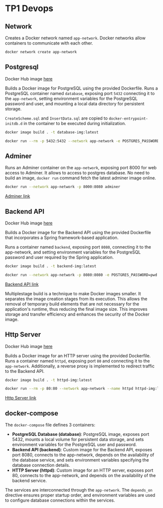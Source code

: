 # TP1 Devops

## Network

Creates a Docker network named `app-network`. Docker networks allow containers to communicate with each other.

```bash
docker network create app-network
```

## Postgresql

Docker Hub image [here](https://hub.docker.com/repository/docker/leondumestre/tp-devops-database)

Builds a Docker image for PostgreSQL using the provided Dockerfile.
Runs a PostgreSQL container named `database`, exposing port `5432` connecting it to the `app-network`, setting environment variables for the PostgreSQL password and user, and mounting a local data directory for persistent storage.

`CreateScheme.sql` and `InsertData.sql` are copied to `docker-entrypoint-initdb.d` in the container to be executed during initialization.

```bash
docker image build . -t database-img:latest

docker run --rm -p 5432:5432 --network app-network -e POSTGRES_PASSWORD=pwd -e POSTGRES_USER=usr -v data:/var/lib/postgresql/data --name database database-img:latest
```

## Adminer

Runs an Adminer container on the `app-network`, exposing port 8000 for web access to Adminer. It allows to access to postgres database.
No need to build an image, `docker run` command fetch the latest adminer image online.

```bash
docker run --network app-network -p 8000:8080 adminer
```

[Adminer link](http://localhost:8000/?pgsql=tp1-db&username=usr&db=db&ns=public)

## Backend API

Docker Hub image [here](https://hub.docker.com/repository/docker/leondumestre/tp-devops-backend)

Builds a Docker image for the Backend API using the provided Dockerfile that incorporates a Spring framework-based application.

Runs a container named `backend`, exposing port `8080`, connecting it to the app-network, and setting environment variables for the PostgreSQL password and user required by the Spring application.

```bash
docker image build . -t backend-img:latest

docker run --network app-network -p 8080:8080 -e POSTGRES_PASSWORD=pwd -e POSTGRES_USER=usr --name backend backend-img:latest
```

[Backend API link](http://localhost:8080/)

Multiplestage build is a technique to make Docker images smaller. It separates the image creation stages from its execution. This allows the removal of temporary build elements that are not necessary for the application's runtime, thus reducing the final image size. This improves storage and transfer efficiency and enhances the security of the Docker image.

## Http Server

Docker Hub image [here](https://hub.docker.com/repository/docker/leondumestre/tp-devops-httpd)

Builds a Docker image for an HTTP server using the provided Dockerfile.
Runs a container named `httpd`, exposing port `80` and connecting it to the `app-network`. Additionally, a reverse proxy is implemented to redirect traffic to the Backend API.

```bash
docker image build . -t httpd-img:latest

docker run --rm -p 80:80 --network app-network --name httpd httpd-img:latest
```

[Http Server link](http://localhost:80/)

## docker-compose

The `docker-compose` file defines 3 containers:

- **PostgreSQL Database (database)**: PostgreSQL image, exposes port 5432, mounts a local volume for persistent data storage, and sets environment variables for the PostgreSQL user and password.
- **Backend API (backend)**: Custom image for the Backend API, exposes port 8080, connects to the app-network, depends on the availability of the database service, and sets environment variables specifying the database connection details.
- **HTTP Server (httpd)**: Custom image for an HTTP server, exposes port 80, connects to the app-network, and depends on the availability of the backend service.

The services are interconnected through the `app-network`. The `depends_on` directive ensures proper startup order, and environment variables are used to configure database connections within the services.
